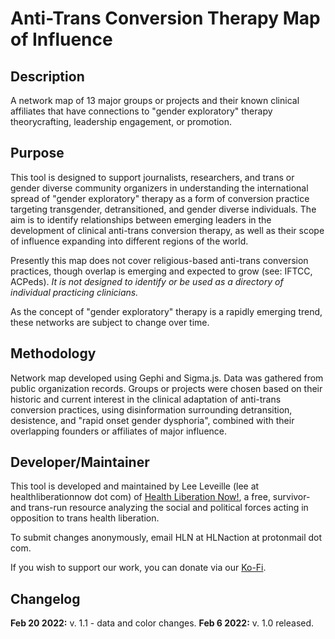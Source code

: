# Anti-Trans Conversion Therapy Map of Influence

## Description
A network map of 13 major groups or projects and their known clinical affiliates that have connections to "gender exploratory" therapy theorycrafting, leadership engagement, or promotion.  
  
## Purpose
This tool is designed to support journalists, researchers, and trans or gender diverse community organizers in understanding the international spread of "gender exploratory" therapy as a form of conversion practice targeting transgender, detransitioned, and gender diverse individuals. The aim is to identify relationships between emerging leaders in the development of clinical anti-trans conversion therapy, as well as their scope of influence expanding into different regions of the world.

Presently this map does not cover religious-based anti-trans conversion practices, though overlap is emerging and expected to grow (see: IFTCC, ACPeds). *It is not designed to identify or be used as a directory of individual practicing clinicians.* 

As the concept of "gender exploratory" therapy is a rapidly emerging trend, these networks are subject to change over time.
  
## Methodology
Network map developed using Gephi and Sigma.js. Data was gathered from public organization records. Groups or projects were chosen based on their historic and current interest in the clinical adaptation of anti-trans conversion practices, using disinformation surrounding detransition, desistence, and "rapid onset gender dysphoria", combined with their overlapping founders or affiliates of major influence.

## Developer/Maintainer
This tool is developed and maintained by Lee Leveille (lee at healthliberationnow dot com) of [Health Liberation Now!](https://healthliberationnow.com/), a free, survivor- and trans-run resource analyzing the social and political forces acting in opposition to trans health liberation.

To submit changes anonymously, email HLN at HLNaction at protonmail dot com.

If you wish to support our work, you can donate via our [Ko-Fi](https://ko-fi.com/healthliberationnow).

## Changelog

**Feb 20 2022:** v. 1.1 - data and color changes. 
**Feb 6 2022:** v. 1.0 released.